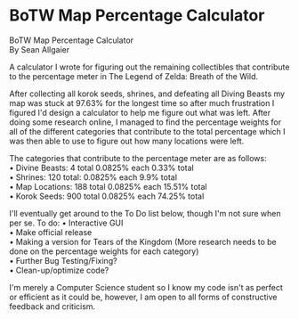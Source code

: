 # BoTW Map Percentage Calculator
BoTW Map Percentage Calculator  
By Sean Allgaier

A calculator I wrote for figuring out the remaining collectibles that contribute to the percentage meter in The Legend of Zelda: Breath of the Wild.

After collecting all korok seeds, shrines, and defeating all Diving Beasts my map was stuck at 97.63% for the longest time so after much frustration I figured I'd design a calculator to help me figure out what was left. After doing some research online, I managed to find the percentage weights for all of the different categories that contribute to the total percentage which I was then able to use to figure out how many locations were left.  

The categories that contribute to the percentage meter are as follows:   
• Divine Beasts:		  4 total	  		0.0825% each 	 	0.33% total  
• Shrines:  	120 total:  		0.0825% each		9.9% total  
• Map Locations:  		188 total		0.0825% each		15.51% total  
• Korok Seeds:  		900 total		0.0825% each		74.25% total  


I'll eventually get around to the To Do list below, though I'm not sure when per se.
To do:
• Interactive GUI  
• Make official release  
• Making a version for Tears of the Kingdom (More research needs to be done on the percentage weights for each category)  
• Further Bug Testing/Fixing?  
• Clean-up/optimize code?  



I'm merely a Computer Science student so I know my code isn't as perfect or efficient as it could be, however, I am open to all forms of constructive feedback and criticism.
